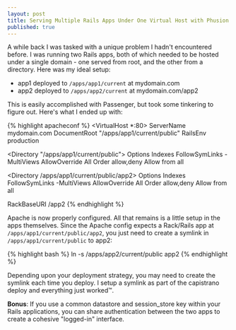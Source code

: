 ```yaml
---
layout: post
title: Serving Multiple Rails Apps Under One Virtual Host with Phusion Passenger
published: true
---
```


A while back I was tasked with a unique problem I hadn't encountered before. I was running two Rails apps, both of which needed to be hosted under a single domain - one served from root, and the other from a directory.  Here was my ideal setup:

* app1 deployed to `/apps/app1/current` at mydomain.com
* app2 deployed to `/apps/app2/current` at mydomain.com/app2

This is easily accomplished with Passenger, but took some tinkering to figure out. Here's what I ended up with:

{% highlight apacheconf %}
<VirtualHost *:80>
  ServerName mydomain.com
  DocumentRoot "/apps/app1/current/public"
  RailsEnv production

  <Directory "/apps/app1/current/public">
    Options Indexes FollowSymLinks -MultiViews
    AllowOverride All
    Order allow,deny
    Allow from all
  </Directory>

  <Directory /apps/app1/current/public/app2>
    Options Indexes FollowSymLinks -MultiViews
    AllowOverride All
    Order allow,deny
    Allow from all
  </Directory>

  RackBaseURI /app2
</VirtualHost>
{% endhighlight %}

Apache is now properly configured. All that remains is a little setup in the apps themselves. Since the Apache config expects a Rack/Rails app at `/apps/app1/current/public/app2`, you just need to create a symlink in `/apps/app1/current/public` to app2:

{% highlight bash %}
ln -s /apps/app2/current/public app2
{% endhighlight %}

Depending upon your deployment strategy, you may need to create the symlink each time you deploy. I setup a symlink as part of the capistrano deploy and everything just worked&#8482;.

**Bonus**: If you use a common datastore and session_store key within your Rails applications, you can share authentication between the two apps to create a cohesive "logged-in" interface.
